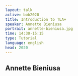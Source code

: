 ```yaml
---
layout: talk
active: bob2020
title: Introduction to TLA+
speaker: Annette Bieniusa
portrait: annette-bieniusa.jpg
time: 14:30-15:15
type: Tutorial
language: english
head: 2020
---
```



## Annette Bieniusa


